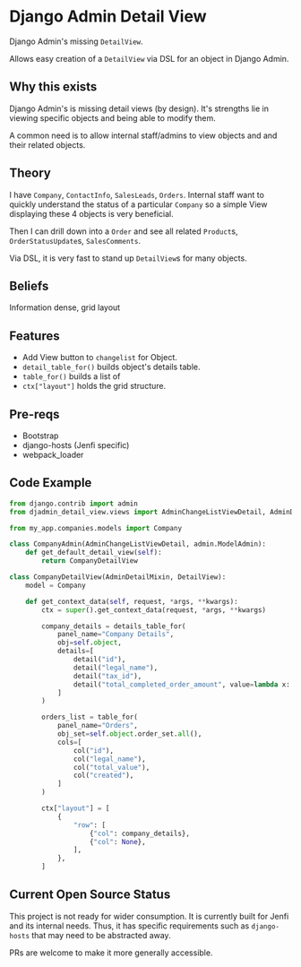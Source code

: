 # Django Admin Detail View

Django Admin's missing `DetailView`.

Allows easy creation of a `DetailView` via DSL for an object in Django Admin.

## Why this exists

Django Admin's is missing detail views (by design). It's strengths lie in viewing specific objects and being able to modify them.

A common need is to allow internal staff/admins to view objects and and their related objects.

## Theory

I have `Company`, `ContactInfo`, `SalesLeads`, `Orders`. Internal staff want to quickly understand the status of a particular `Company` so a simple View displaying these 4 objects is very beneficial.

Then I can drill down into a `Order` and see all related `Product`s, `OrderStatusUpdate`s, `SalesComments`.

Via DSL, it is very fast to stand up `DetailView`s for many objects.

## Beliefs

Information dense, grid layout

## Features

- Add View button to `changelist` for Object.
- `detail_table_for()` builds object's details table.
- `table_for()` builds a list of
- `ctx["layout"]` holds the grid structure.

## Pre-reqs

- Bootstrap
- django-hosts (Jenfi specific)
- webpack_loader

## Code Example

```python
from django.contrib import admin
from djadmin_detail_view.views import AdminChangeListViewDetail, AdminDetailMixin

from my_app.companies.models import Company

class CompanyAdmin(AdminChangeListViewDetail, admin.ModelAdmin):
    def get_default_detail_view(self):
        return CompanyDetailView

class CompanyDetailView(AdminDetailMixin, DetailView):
    model = Company

    def get_context_data(self, request, *args, **kwargs):
        ctx = super().get_context_data(request, *args, **kwargs)

        company_details = details_table_for(
            panel_name="Company Details",
            obj=self.object,
            details=[
                detail("id"),
                detail("legal_name"),
                detail("tax_id"),
                detail("total_completed_order_amount", value=lambda x: x.total_order_value()),
            ]
        )

        orders_list = table_for(
            panel_name="Orders",
            obj_set=self.object.order_set.all(),
            cols=[
                col("id"),
                col("legal_name"),
                col("total_value"),
                col("created"),
            ]
        )

        ctx["layout"] = [
            {
                "row": [
                    {"col": company_details},
                    {"col": None},
                ],
            },
        ]
```

## Current Open Source Status

This project is not ready for wider consumption. It is currently built for Jenfi and its internal needs. Thus, it has specific requirements such as `django-hosts` that may need to be abstracted away.

PRs are welcome to make it more generally accessible.
